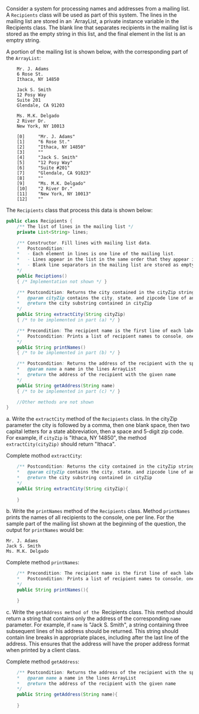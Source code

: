 Consider a system for processing names and addresses from a mailing list. A `Recipients` class will be used as part of this system. The lines in the mailing list are stored in an `ArrayList<String>, a private instance variable in the Recipients class. The blank line that separates recipients in the mailing list is stored as the empty string in this list, and the final element in the list is an emptry string.

A portion of the mailing list is shown below, with the corresponding part of the `ArrayList`:

```
    Mr. J. Adams
    6 Rose St. 
    Ithaca, NY 14850

    Jack S. Smith
    12 Posy Way
    Suite 201
    Glendale, CA 91203

    Ms. M.K. Delgado
    2 River Dr.
    New York, NY 10013
```

```
    [0]     "Mr. J. Adams"
    [1]     "6 Rose St."
    [2]     "Ithaca, NY 14850"
    [3]     ""
    [4]     "Jack S. Smith"
    [5]     "12 Posy Way"
    [6]     "Suite #201"
    [7]     "Glendale, CA 91023"
    [8]     ""
    [9]     "Ms. M.K. Delgado"
    [10]    "2 River Dr."
    [11]    "New York, NY 10013"
    [12]    ""
```

The `Recipients` class that process this data is shown below:

```Java
public class Recipients {
    /** The list of lines in the mailing list */
    private List<String> lines;

    /** Constructor. Fill lines with mailing list data.
    *   Postcondition:
    *   - Each element in lines is one line of the mailing list.
    *   - Lines appear in the list in the same order that they appear in the mailing list
    *   - Blank line separators in the mailing list are stored as empty strings.
    */
    public Reciptions() 
    { /* Implementation not shown */ }

    /** Postcondition: Returns the city contained in the cityZip string of an address
    *   @param cityZip contains the city, state, and zipcode line of an address
    *   @return the city substring contained in cityZip
    */
    public String extractCity(String cityZip)
    { /* to be implemented in part (a) */ }

    /** Precondition: The recipient name is the first line of each label on the mailing list.
    *   Postcondition: Prints a list of recipient names to console, one per line.
    */
    public String printNames()
    { /* to be implemented in part (b) */ }

    /** Postcondition: Returns the address of the recipient with the specified name
    *   @param name a name in the lines ArrayList
    *   @return the address of the recipient with the given name
    */
    public String getAddress(String name)
    { /* to be implemented in part (c) */ }

    //Other methods are not shown
}
```

a.  Write the `extractCity` method of the `Recipients` class. In the cityZip parameter the city is followed by a comma, then one blank space, then two capital letters for a state abbreviation, then a space and 5-digit zip code. For example, if `cityZip` is "Ithaca, NY 14850", the method `extractCity(cityZip)` should return "Ithaca".

Complete mothod `extractCity`:
```Java
    /** Postcondition: Returns the city contained in the cityZip string of an address
    *   @param cityZip contains the city, state, and zipcode line of an address
    *   @return the city substring contained in cityZip
    */
    public String extractCity(String cityZip){ 
        
    }
```

b.  Write the `printNames` method of the `Recipients` class. Method `printNames` prints the names of all recipients to the console, one per line. For the sample part of the mailing list shown at the beginning of the question, the output for `printNames` would be:

```
Mr. J. Adams
Jack S. Smith
Ms. M.K. Delgado
```

Complete method `printNames`:
```Java
    /** Precondition: The recipient name is the first line of each label on the mailing list.
    *   Postcondition: Prints a list of recipient names to console, one per line.
    */
    public String printNames(){ 

    }
```

c. Write the `getAddress method of the `Recipients class. This method should return a string that contains only the address of the corresponding `name` parameter. For example, if `name` is "Jack S. Smith", a string containing three subsequent lines of his address should be returned. This string should contain line breaks in appropriate places, including after the last line of the address. This ensures that the address will have the proper address format when printed by a client class.

Complete method `getAddress`:
```Java
    /** Postcondition: Returns the address of the recipient with the specified name
    *   @param name a name in the lines ArrayList
    *   @return the address of the recipient with the given name
    */
    public String getAddress(String name){ 
        
    }
```